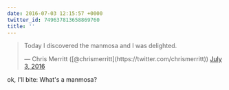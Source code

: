 ```yaml
---
date: 2016-07-03 12:15:57 +0000
twitter_id: 749637813658869760
title: ''
---
```


<blockquote class="twitter-tweet"><p lang="en" dir="ltr">Today I discovered the manmosa and I was delighted.</p>&mdash; Chris Merritt ([@chrismerritt](https://twitter.com/chrismerritt)) <a href="https://twitter.com/chrismerritt/status/749634293182369792?ref_src=twsrc%5Etfw">July 3, 2016</a></blockquote>
<script async src="https://platform.twitter.com/widgets.js" charset="utf-8"></script>

ok, I'll bite: What's a manmosa?
